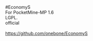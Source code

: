 #EconomyS<br>
For PocketMine-MP 1.6 <br>
LGPL.<br>
official<br>
<br>https://github.com/onebone/EconomyS
